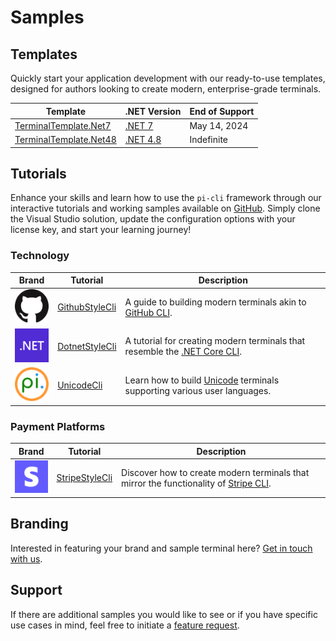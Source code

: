 # Samples

## Templates
Quickly start your application development with our ready-to-use templates, designed for authors looking to create modern, enterprise-grade terminals.

| Template | .NET Version | End of Support |
|----------|--------------|----------------|
| [TerminalTemplate.Net7](https://github.com/perpetualintelligence/docs/tree/main/samples/templates/picli/TerminalTemplate.Net7) | [.NET 7](https://dotnet.microsoft.com/en-us/download/dotnet/7.0) | May 14, 2024 |
| [TerminalTemplate.Net48](https://github.com/perpetualintelligence/docs/tree/main/samples/templates/picli/TerminalTemplate.Net48) | [.NET 4.8](https://learn.microsoft.com/en-us/lifecycle/products/microsoft-net-framework) | Indefinite |

## Tutorials
Enhance your skills and learn how to use the `pi-cli` framework through our interactive tutorials and working samples available on [GitHub](https://github.com/perpetualintelligence/docs/tree/main/samples/tutorials/terminal). Simply clone the Visual Studio solution, update the configuration options with your license key, and start your learning journey!

### Technology
| Brand | Tutorial | Description |
|-------|----------|-------------|
| ![GitHub](../images/brands/github_64.png) | [GithubStyleCli](https://github.com/perpetualintelligence/docs/tree/main/samples/tutorials/picli/GithubStyleCli) | A guide to building modern terminals akin to [GitHub CLI](https://cli.github.com/). |
| ![.NET](../images/brands/dotnet_64.png) | [DotnetStyleCli](https://github.com/perpetualintelligence/docs/tree/main/samples/tutorials/picli/DotnetStyleCli) | A tutorial for creating modern terminals that resemble the [.NET Core CLI](https://docs.microsoft.com/en-us/dotnet/core/tools/). |
| ![Perpetual Intelligence](../images/brands/pi_64.png) | [UnicodeCli](https://github.com/perpetualintelligence/docs/tree/main/samples/tutorials/picli/UnicodeCli) | Learn how to build [Unicode](https://home.unicode.org/) terminals supporting various user languages. |

### Payment Platforms
| Brand | Tutorial | Description |
|-------|----------|-------------|
| ![Stripe](../images/brands/stripe_64.png) | [StripeStyleCli](https://github.com/perpetualintelligence/docs/tree/main/samples/tutorials/picli/StripeStyleCli) | Discover how to create modern terminals that mirror the functionality of [Stripe CLI](https://stripe.com/docs/stripe-cli). |

## Branding
Interested in featuring your brand and sample terminal here? [Get in touch with us](https://www.perpetualintelligence.com/products/pibranding).

## Support
If there are additional samples you would like to see or if you have specific use cases in mind, feel free to initiate a [feature request](https://github.com/perpetualintelligence/docs/issues).
